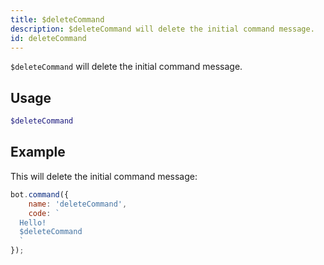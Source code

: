 ```yaml
---
title: $deleteCommand
description: $deleteCommand will delete the initial command message.
id: deleteCommand
---
```


`$deleteCommand` will delete the initial command message.

## Usage

```php
$deleteCommand
```

## Example

This will delete the initial command message:

```javascript
bot.command({
    name: 'deleteCommand',
    code: `
  Hello!
  $deleteCommand
  `
});
```
